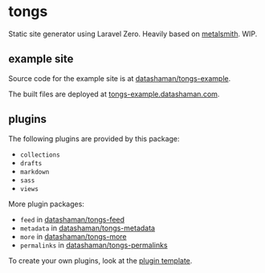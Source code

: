 # tongs

Static site generator using Laravel Zero. Heavily based on [metalsmith](https:/metalsmith.io). WIP.

## example site

Source code for the example site is at [datashaman/tongs-example](https://github.com/datashaman/tongs-example).

The built files are deployed at [tongs-example.datashaman.com](http://tongs-example.datashaman.com).

## plugins

The following plugins are provided by this package:

* `collections`
* `drafts`
* `markdown`
* `sass`
* `views`

More plugin packages:

* `feed` in [datashaman/tongs-feed](http://github.com/datashaman/tongs-feed)
* `metadata` in [datashaman/tongs-metadata](http://github.com/datashaman/tongs-metadata)
* `more` in [datashaman/tongs-more](http://github.com/datashaman/tongs-more)
* `permalinks` in [datashaman/tongs-permalinks](http://github.com/datashaman/tongs-permalinks)

To create your own plugins, look at the [plugin template](https://github.com/datashaman/tongs-plugin).
